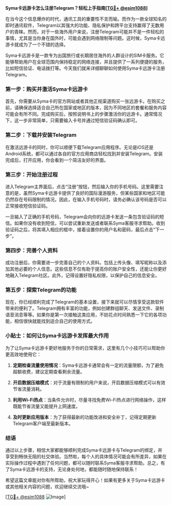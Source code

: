 **Syma卡远游卡怎么注册Telegram？轻松上手指南[[TG💪+ @esim1088](https://t.me/s/esim1088)]**

在当今这个信息爆炸的时代，通讯工具的重要性不言而喻。而作为一款全球知名的即时通讯软件，Telegram以其强大的功能、隐私保护和跨平台支持赢得了无数用户的青睐。然而，对于一些海外用户来说，注册Telegram可能并不是一件轻松的事情，尤其是当你身在国外时，可能会遇到网络限制等问题。这时候，Syma卡远游卡就成为了一个不错的选择。

Syma卡远游卡是一款专为出国旅行或长期居住海外的人群设计的SIM卡服务。它能够帮助用户在全球范围内保持稳定的网络连接，并且提供了一系列便捷的服务，比如短信验证、电话拨打等。今天我们就来详细聊聊如何使用Syma卡远游卡注册Telegram。

### **第一步：购买并激活Syma卡远游卡**

首先，你需要从Syma卡的官方网站或者其他正规渠道购买一张远游卡。在购买之前，请确保选择适合自己所在国家或地区的版本，因为不同地区的套餐和服务内容可能会有所不同。完成购买后，按照说明书上的步骤激活你的远游卡。通常情况下，这一步非常简单，只需要输入卡号并通过短信验证码确认即可。

### **第二步：下载并安装Telegram**

在激活远游卡的同时，你可以顺便下载Telegram应用程序。无论是iOS还是Android系统，都可以通过各自的官方应用商店轻松找到并安装Telegram。安装完成后，打开应用，你会看到一个简洁友好的界面。

### **第三步：开始注册过程**

进入Telegram主界面后，点击“注册”按钮，然后输入你的手机号码。这里需要注意的是，虽然Syma卡远游卡提供了良好的国际漫游服务，但某些国家和地区可能仍然存在号码限制的情况。因此，在输入手机号码时，请务必确认该号码是否可以正常接收短信验证码。

一旦输入了正确的手机号码，Telegram会向你的远游卡发送一条包含验证码的短信。如果你没有收到短信，可以尝试重新发送或者联系Syma客服寻求帮助。收到验证码之后，将其填入相应的框中，接着设置你的用户名和密码，最后点击“下一步”。

### **第四步：完善个人资料**

成功注册后，你需要进一步完善自己的个人资料。包括上传头像、填写昵称以及添加其他必要的个人信息。这些信息不仅有助于提高你的账户安全性，还能让你更好地融入Telegram社区。此外，记得设置好隐私权限，以保护自己的信息安全。

### **第五步：探索Telegram的功能**

现在，你已经顺利完成了Telegram的基本设置，接下来就可以尽情享受这款软件带来的便利了。Telegram拥有丰富的功能，例如创建群组聊天、发送文件、录制语音消息等等。如果你是第一次接触这类应用，不妨花点时间熟悉一下它的各项功能，相信很快就能找到适合自己的使用方式。

### **小贴士：如何让Syma卡远游卡发挥最大作用**

为了让Syma卡远游卡更好地服务于你的日常需求，这里有几个小技巧可以帮助你更高效地使用它：

1. **定期检查流量使用情况**：Syma卡远游卡通常会有一定的流量限额，为了避免超额收费，建议定期查看剩余流量。
   
2. **开启数据压缩模式**：对于流量有限制的用户来说，开启数据压缩模式可以有效节省流量消耗。

3. **利用Wi-Fi热点**：当条件允许时，尽量寻找免费Wi-Fi热点进行网络操作，这样既能节省流量又能提升上网速度。

4. **及时更新应用版本**：为了获得最新的功能改进和安全补丁，记得定期更新Telegram客户端至最新版本。

### **结语**

通过以上步骤，相信大家都能够顺利完成Syma卡远游卡与Telegram的绑定，并享受到畅快无阻的社交体验。当然啦，每个人的具体情况可能会有所差异，如果在实际操作过程中遇到了任何问题，都可以随时联系Syma客服寻求帮助。总之，有了Syma卡远游卡的支持，无论身处何地，都能随时随地保持联系！

希望这篇文章能对你有所帮助，祝大家玩得开心！如果有更多关于Syma卡远游卡或其他相关内容的问题，欢迎继续交流哦~ 

[[TG💪+ @esim1088](https://t.me/s/esim1088) ![Image](https://i.postimg.cc/4NQfJmqS/Snipaste-2025-05-13-00-14-12.png)]